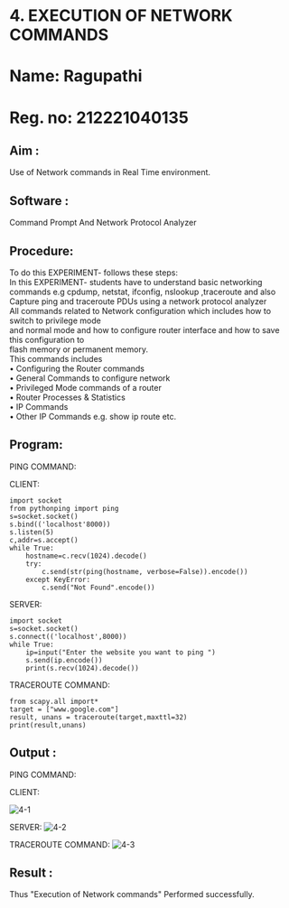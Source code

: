 # 4. EXECUTION OF NETWORK COMMANDS
# Name: Ragupathi
# Reg. no: 212221040135
## Aim : 
Use of Network commands in Real Time environment.
## Software : 
Command Prompt And Network Protocol Analyzer
## Procedure: 
To do this EXPERIMENT- follows these steps:
<BR>
In this EXPERIMENT- students have to understand basic networking commands e.g cpdump, netstat, ifconfig, nslookup ,traceroute and also Capture ping and traceroute PDUs using a network protocol analyzer 
<BR>
All commands related to Network configuration which includes how to switch to privilege mode
<BR>
and normal mode and how to configure router interface and how to save this configuration to
<BR>
flash memory or permanent memory.
<BR>
This commands includes
<BR>
• Configuring the Router commands
<BR>
• General Commands to configure network
<BR>
• Privileged Mode commands of a router 
<BR>
• Router Processes & Statistics
<BR>
• IP Commands
<BR>
• Other IP Commands e.g. show ip route etc.
<BR>

## Program:

PING COMMAND:

CLIENT:
```
import socket 
from pythonping import ping 
s=socket.socket() 
s.bind(('localhost'8000)) 
s.listen(5) 
c,addr=s.accept() 
while True: 
    hostname=c.recv(1024).decode() 
    try: 
        c.send(str(ping(hostname, verbose=False)).encode()) 
    except KeyError: 
        c.send("Not Found".encode())
```

SERVER:
```
import socket 
s=socket.socket() 
s.connect(('localhost',8000)) 
while True: 
    ip=input("Enter the website you want to ping ") 
    s.send(ip.encode()) 
    print(s.recv(1024).decode())
```

TRACEROUTE COMMAND:
```
from scapy.all import* 
target = ["www.google.com"] 
result, unans = traceroute(target,maxttl=32) 
print(result,unans)
```

## Output :
PING COMMAND:

CLIENT:

![4-1](https://github.com/VPOOJAASREE/4.Execution_of_NetworkCommends/assets/155145525/2f1a61c8-198c-4698-86f4-18dd523d201e)

SERVER:
![4-2](https://github.com/VPOOJAASREE/4.Execution_of_NetworkCommends/assets/155145525/ee38335b-f844-4f1a-94fd-aec00c83371b)

TRACEROUTE COMMAND:
![4-3](https://github.com/VPOOJAASREE/4.Execution_of_NetworkCommends/assets/155145525/291348a5-2130-4e90-a85b-19516c4cf3f6)


## Result :
Thus "Execution of Network commands" Performed successfully.
